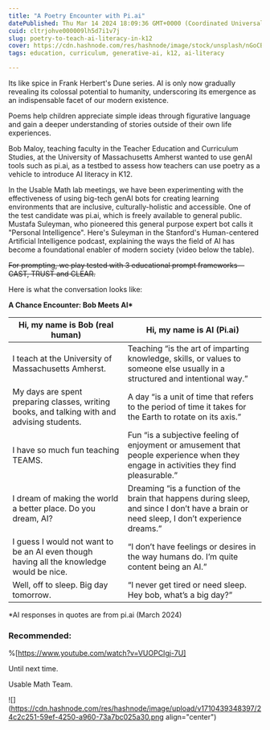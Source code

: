 ```yaml
---
title: "A Poetry Encounter with Pi.ai"
datePublished: Thu Mar 14 2024 18:09:36 GMT+0000 (Coordinated Universal Time)
cuid: cltrjohve000009lh5d7i1v7j
slug: poetry-to-teach-ai-literacy-in-k12
cover: https://cdn.hashnode.com/res/hashnode/image/stock/unsplash/nGoCBxiaRO0/upload/131d53ee13afb27e28cd9e0dbbab9c08.jpeg
tags: education, curriculum, generative-ai, k12, ai-literacy

---
```


Its like spice in Frank Herbert's Dune series. AI is only now gradually revealing its colossal potential to humanity, underscoring its emergence as an indispensable facet of our modern existence.

Poems help children appreciate simple ideas through figurative language and gain a deeper understanding of stories outside of their own life experiences.

Bob Maloy, teaching faculty in the Teacher Education and Curriculum Studies, at the University of Massachusetts Amherst wanted to use genAI tools such as pi.ai, as a testbed to assess how teachers can use poetry as a vehicle to introduce AI literacy in K12.

In the Usable Math lab meetings, we have been experimenting with the effectiveness of using big-tech genAI bots for creating learning environments that are inclusive, culturally-holistic and accessible. One of the test candidate was pi.ai, which is freely available to general public. Mustafa Suleyman, who pioneered this general purpose expert bot calls it "Personal Intelligence". Here's Suleyman in the Stanford's Human-centered Artificial Intelligence podcast, explaining the ways the field of AI has become a foundational enabler of modern society (video below the table).

<s>For prompting, we play tested with 3 educational prompt frameworks––CAST, TRUST and CLEAR.</s>

Here is what the conversation looks like:

**A Chance Encounter: Bob Meets AI\***

| **Hi, my name is Bob (real human)** | Hi, my name is AI (Pi.ai) |
| --- | --- |
| I teach at the University of Massachusetts Amherst. | Teaching “is the art of imparting knowledge, skills, or values to someone else usually in a structured and intentional way.” |
| My days are spent preparing classes, writing books, and talking with and advising students. | A day “is a unit of time that refers to the period of time it takes for the Earth to rotate on its axis.” |
| I have so much fun teaching TEAMS. | Fun “is a subjective feeling of enjoyment or amusement that people experience when they engage in activities they find pleasurable.” |
| I dream of making the world a better place. Do you dream, AI? | Dreaming “is a function of the brain that happens during sleep, and since I don’t have a brain or need sleep, I don’t experience dreams.” |
| I guess I would not want to be an AI even though having all the knowledge would be nice. | “I don’t have feelings or desires in the way humans do. I’m quite content being an AI.” |
| Well, off to sleep. Big day tomorrow. | “I never get tired or need sleep. Hey bob, what’s a big day?” |

\*AI responses in quotes are from pi.ai (March 2024)

### Recommended:

%[https://www.youtube.com/watch?v=VUOPCIgj-7U] 

Until next time.

Usable Math Team.

![](https://cdn.hashnode.com/res/hashnode/image/upload/v1710439348397/24c2c251-59ef-4250-a960-73a7bc025a30.png align="center")